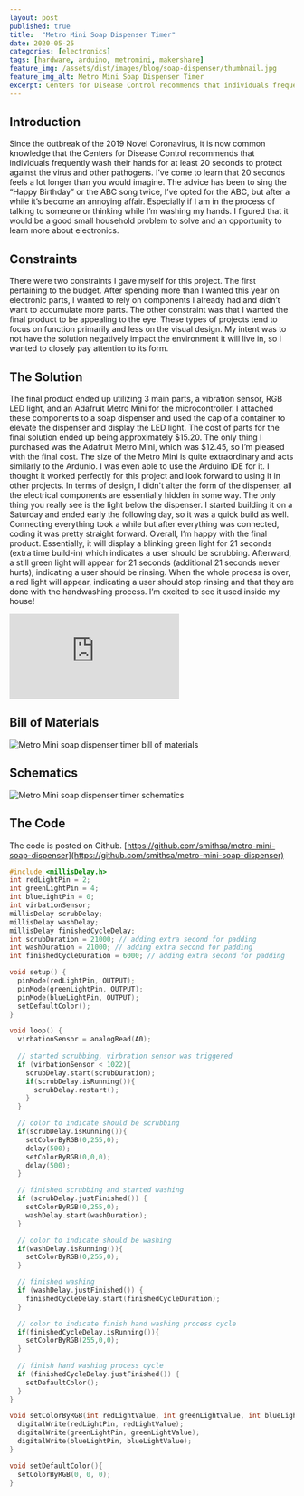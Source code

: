 ```yaml
---
layout: post
published: true
title:  "Metro Mini Soap Dispenser Timer"
date: 2020-05-25
categories: [electronics]
tags: [hardware, arduino, metromini, makershare]
feature_img: /assets/dist/images/blog/soap-dispenser/thumbnail.jpg
feature_img_alt: Metro Mini Soap Dispenser Timer
excerpt: Centers for Disease Control recommends that individuals frequently wash their hands for at least 20 seconds to protect against the virus and other pathogens. I’ve come to learn that 20 seconds feels a lot longer ...
---
```

## Introduction

Since the outbreak of the 2019 Novel Coronavirus, it is now common knowledge that the Centers for Disease Control recommends that individuals frequently wash their hands for at least 20 seconds to protect against the virus and other pathogens. I’ve come to learn that 20 seconds feels a lot longer than you would imagine. The advice has been to sing the “Happy Birthday” or the ABC song twice, I’ve opted for the ABC, but after a while it’s become an annoying affair. Especially if I am in the process of talking to someone or thinking while I’m washing my hands. I figured that it would be a good small household problem to solve and an opportunity to learn more about electronics.


## Constraints

There were two constraints I gave myself for this project. The first pertaining to the budget. After spending more than I wanted this year on electronic parts, I wanted to rely on components I already had and didn’t want to accumulate more parts. The other constraint was that I wanted the final product to be appealing to the eye. These types of projects tend to focus on function primarily and less on the visual design. My intent was to not have the solution negatively impact the environment it will live in, so I wanted to closely pay attention to its form.

## The Solution

The final product ended up utilizing 3 main parts, a vibration sensor, RGB LED light, and an Adafruit Metro Mini for the microcontroller. I attached these components to a soap dispenser and used the cap of a container to elevate the dispenser and display the LED light. The cost of parts for the final solution ended up being approximately $15.20. The only thing I purchased was the Adafruit Metro Mini, which was $12.45, so I’m pleased with the final cost. The size of the Metro Mini is quite extraordinary and acts similarly to the Ardunio. I was even able to use the Arduino IDE for it. I thought it worked perfectly for this project and look forward to using it in other projects. In terms of design, I didn't alter the form of the dispenser, all the electrical components are essentially hidden in some way. The only thing you really see is the light below the dispenser. I started building it on a Saturday and ended early the following day, so it was a quick build as well. Connecting everything took a while but after everything was connected, coding it was pretty straight forward. Overall, I’m happy with the final product. Essentially, it will display a blinking green light for 21 seconds (extra time build-in) which indicates a user should be scrubbing. Afterward, a still green light will appear for 21 seconds (additional 21 seconds never hurts), indicating a user should be rinsing. When the whole process is over, a red light will appear, indicating a user should stop rinsing and that they are done with the handwashing process. I’m excited to see it used inside my house!

<iframe src="https://www.youtube.com/embed/M8Oc9HoIEU8" frameborder="0" allow="accelerometer; autoplay; encrypted-media; gyroscope; picture-in-picture" allowfullscreen></iframe>

## Bill of Materials

<img src="{{site.url}}/assets/dist/images/blog/soap-dispenser/bill-of-materials.jpg" alt="Metro Mini soap dispenser timer bill of materials" />


## Schematics

<img src="{{site.url}}/assets/dist/images/blog/soap-dispenser/soap_dispenser_timer_schematic.png" alt="Metro Mini soap dispenser timer schematics" />


## The Code
The code is posted on Github. [https://github.com/smithsa/metro-mini-soap-dispenser](https://github.com/smithsa/metro-mini-soap-dispenser)

```c
#include <millisDelay.h>
int redLightPin = 2;
int greenLightPin = 4;
int blueLightPin = 0;
int virbationSensor;
millisDelay scrubDelay;
millisDelay washDelay;
millisDelay finishedCycleDelay;
int scrubDuration = 21000; // adding extra second for padding
int washDuration = 21000; // adding extra second for padding
int finishedCycleDuration = 6000; // adding extra second for padding

void setup() {
  pinMode(redLightPin, OUTPUT);
  pinMode(greenLightPin, OUTPUT);
  pinMode(blueLightPin, OUTPUT);
  setDefaultColor();
}

void loop() {
  virbationSensor = analogRead(A0);
  
  // started scrubbing, virbration sensor was triggered
  if (virbationSensor < 1022){
    scrubDelay.start(scrubDuration);
    if(scrubDelay.isRunning()){
      scrubDelay.restart();
    }
  }

  // color to indicate should be scrubbing 
  if(scrubDelay.isRunning()){
    setColorByRGB(0,255,0);
    delay(500);
    setColorByRGB(0,0,0);
    delay(500); 
  }

  // finished scrubbing and started washing
  if (scrubDelay.justFinished()) {
    setColorByRGB(0,255,0);
    washDelay.start(washDuration);
  }

  // color to indicate should be washing 
  if(washDelay.isRunning()){
    setColorByRGB(0,255,0);
  }

  // finished washing
  if (washDelay.justFinished()) {
    finishedCycleDelay.start(finishedCycleDuration);
  }

  // color to indicate finish hand washing process cycle 
  if(finishedCycleDelay.isRunning()){
    setColorByRGB(255,0,0);
  }
  
  // finish hand washing process cycle
  if (finishedCycleDelay.justFinished()) {
    setDefaultColor();
  }
}

void setColorByRGB(int redLightValue, int greenLightValue, int blueLightValue) {
  digitalWrite(redLightPin, redLightValue);
  digitalWrite(greenLightPin, greenLightValue);
  digitalWrite(blueLightPin, blueLightValue);
}

void setDefaultColor(){
  setColorByRGB(0, 0, 0);
}

```